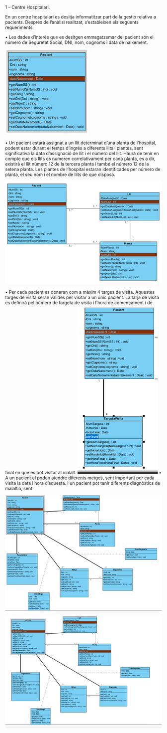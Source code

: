 1 – Centre Hospitalari.

En un centre hospitalari es desitja informatitzar part de la gestió relativa a pacients.
Després de l’anàlisi realitzat, s’estableixen els següents requeriments:

• Les dades d’interès que es desitgen emmagatzemar del pacient són el número de
Seguretat Social, DNI, nom, cognoms i data de naixement.


![](https://github.com/cosminlupas/TresExercicis/blob/master/1.PNG)


• Un pacient estarà assignat a un llit determinat d’una planta de l’hospital, podent
estar durant el temps d’ingrés a diferents llits i plantes, sent significativa la data
d’assignació de llit i el número del llit. Haurà de tenir en compte que els llits es
numeren correlativament per cada planta, es a dir, existirà el llit número 12 de la
tercera planta i també el número 12 de la setena planta. Les plantes de l’hospital
estaran identificades per número de planta, el seu nom i el nombre de llits de que
disposa.


![](https://github.com/cosminlupas/TresExercicis/blob/master/2.PNG)


• Per cada pacient es donaran com a màxim 4 targes de visita. Aquestes targes de
visita seran vàlides per visitar a un únic pacient. La tarja de visita es definirà pel
número de targeta de visita i l’hora de començament i de final en que es pot visitar
al malalt.
![](https://github.com/cosminlupas/TresExercicis/blob/master/3.PNG)
• A un pacient el poden atendre diferents metges, sent important per cada visita la
data i hora d’aquesta. I un pacient pot tenir diferents diagnòstics de malaltia, sent 

![](https://github.com/cosminlupas/TresExercicis/blob/master/4.PNG)

![](https://github.com/cosminlupas/TresExercicis/blob/master/5.PNG)
